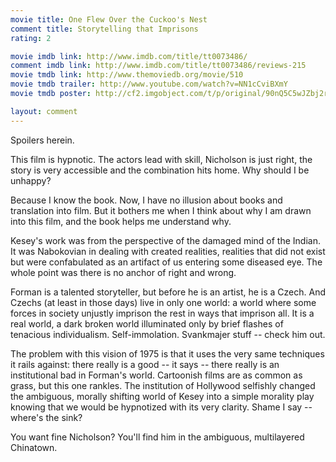 ```yaml
---
movie title: One Flew Over the Cuckoo's Nest
comment title: Storytelling that Imprisons
rating: 2

movie imdb link: http://www.imdb.com/title/tt0073486/
comment imdb link: http://www.imdb.com/title/tt0073486/reviews-215
movie tmdb link: http://www.themoviedb.org/movie/510
movie tmdb trailer: http://www.youtube.com/watch?v=NN1cCviBXmY
movie tmdb poster: http://cf2.imgobject.com/t/p/original/90nQ5C5wJZbj2r8VX0LjxgIkKJN.jpg

layout: comment
---
```


Spoilers herein.

This film is hypnotic. The actors lead with skill, Nicholson is just right, the story is very accessible and the combination hits home. Why should I be unhappy?

Because I know the book. Now, I have no illusion about books and translation into film. But it bothers me when I think about why I am drawn into this film, and the book helps me understand why.

Kesey's work was from the perspective of the damaged mind of the Indian. It was Nabokovian in dealing with created realities, realities that did not exist but were confabulated as an artifact of us entering some diseased eye. The whole point was there is no anchor of right and wrong.

Forman is a talented storyteller, but before he is an artist, he is a Czech. And Czechs (at least in those days) live in only one world: a world where some forces in society unjustly imprison the rest in ways that imprison all. It is a real world, a dark broken world illuminated only by brief flashes of tenacious individualism. Self-immolation. Svankmajer stuff -- check him out.

The problem with this vision of 1975 is that it uses the very same techniques it rails against: there really is a good -- it says -- there really is an institutional bad in Forman's world. Cartoonish films are as common as grass, but this one rankles. The institution of Hollywood selfishly changed the ambiguous, morally shifting world of Kesey into a simple morality play knowing that we would be hypnotized with its very clarity. Shame I say -- where's the sink?

You want fine Nicholson? You'll find him in the ambiguous, multilayered Chinatown.